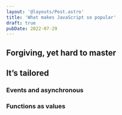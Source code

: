 ```yaml
---
layout: '@layouts/Post.astro'
title: 'What makes JavaScript so popular'
draft: true
pubDate: 2022-07-29
---
```


## Forgiving, yet hard to master

## It’s tailored

### Events and asynchronous

### Functions as values
